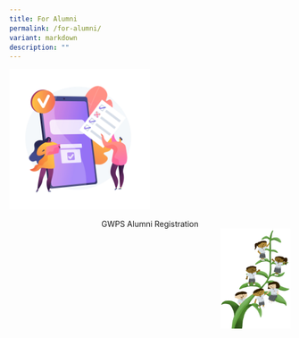 ```yaml
---
title: For Alumni
permalink: /for-alumni/
variant: markdown
description: ""
---
```

<a href="https://go.gov.sg/greenwoodalumni"><img src="/images/Links/Form.jpg" style="width:50%"></a>
<center>GWPS Alumni Registration</center>

<img src="/images/Small%20logo/gwps%20children%20(1).png" style="width:25%;float:right">